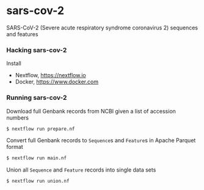 # sars-cov-2
SARS-CoV-2 (Severe acute respiratory syndrome coronavirus 2) sequences and features

### Hacking sars-cov-2

Install

 * Nextflow, https://nextflow.io
 * Docker, https://www.docker.com


### Running sars-cov-2

Download full Genbank records from NCBI given a list of accession numbers
```bash
$ nextflow run prepare.nf
```

Convert full Genbank records to `Sequence`s and `Feature`s in Apache Parquet format
```bash
$ nextflow run main.nf
```

Union all `Sequence` and `Feature` records into single data sets
```bash
$ nextflow run union.nf
```
